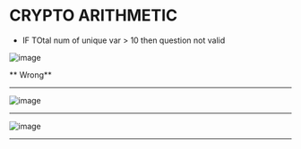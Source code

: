 # CRYPTO ARITHMETIC 


- IF TOtal num of unique var > 10 then question not valid

![image](https://user-images.githubusercontent.com/77873383/183078446-81c622fb-0e70-4cf9-a755-0043402d56fd.png)

** Wrong**

---

![image](https://user-images.githubusercontent.com/77873383/183078251-c86f9e30-39ac-4702-bb0f-814000f18c66.png)

---

![image](https://user-images.githubusercontent.com/77873383/183079773-19df750f-2baf-4679-a846-05802e790e64.png)

---

